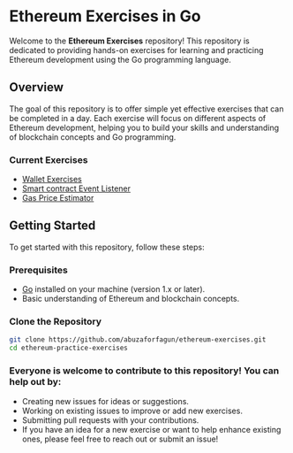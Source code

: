 # Ethereum Exercises in Go

Welcome to the **Ethereum Exercises** repository! This repository is dedicated to providing hands-on exercises for learning and practicing Ethereum development using the Go programming language.

## Overview

The goal of this repository is to offer simple yet effective exercises that can be completed in a day. Each exercise will focus on different aspects of Ethereum development, helping you to build your skills and understanding of blockchain concepts and Go programming.

### Current Exercises

- [Wallet Exercises](simple-wallet)
- [Smart contract Event Listener](smart-contract-event-listener)
- [Gas Price Estimator](gas-price-estimator)

## Getting Started

To get started with this repository, follow these steps:

### Prerequisites

- [Go](https://golang.org/dl/) installed on your machine (version 1.x or later).
- Basic understanding of Ethereum and blockchain concepts.

### Clone the Repository

```bash
git clone https://github.com/abuzaforfagun/ethereum-exercises.git
cd ethereum-practice-exercises
```

### Everyone is welcome to contribute to this repository! You can help out by:

- Creating new issues for ideas or suggestions.
- Working on existing issues to improve or add new exercises.
- Submitting pull requests with your contributions.
- If you have an idea for a new exercise or want to help enhance existing ones, please feel free to reach out or submit an issue!
